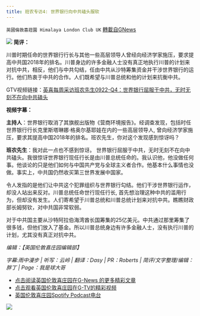```yaml
---
title: 班农专访4: 世界银行向中共磕头服软
---
```

`英國倫敦喜莊園 Himalaya London Club UK` [轉載自GNews](https://gnews.org/zh-hans/1560259/)

[![](https://spark.adobe.com/page/EcEinODIlDUAD/images/9f78fae8-31d1-4410-9a41-1e21424effc4.png?asset_id=af14d453-04c7-4ffc-a00a-a9fdcfe60867&amp;img_etag=%22b049f7d3b690f7d4336bea0b399544db%22&amp;size=2560)](https://spark.adobe.com/page/EcEinODIlDUAD/images/9f78fae8-31d1-4410-9a41-1e21424effc4.png?asset_id=af14d453-04c7-4ffc-a00a-a9fdcfe60867&amp;img_etag=%22b049f7d3b690f7d4336bea0b399544db%22&amp;size=1024)
**简评：**

川普时期任命的世界银行行长与其他一些高层领导人曾经向经济学家施压，要求提高中共国2018年的排名。川普身边的许多金融人士没有真正地执行川普的计划来对抗中共，相反，他们与中共勾结，任由中共从沙特筹集资金并干涉世界银行的运行。他们热衷于中共的合作。人们既希望与川普总统和他的计划来抗衡中共。

GTV视频链接：[英喜每周采访班农先生0922-Q4：世界银行屈服于中共，无时无刻不在向中共磕头](https://gtv.org/video/id=61511810d2e2b817486e7bf5)



**视频字幕：**

**主持人**：世界银行取消了其旗舰出版物《营商环境报告》。经调查发现，包括时任世界银行行长克里斯塔琳娜·格奥尔基耶娃在内的一些高层领导人, 曾向经济学家施压，要求其提高中国2018年的排名。班农先生，你对这个发现感到惊讶吗？

**班农先生**：我对此一点也不感到惊讶。 世界银行屈服于中共，无时无刻不在向中共磕头。我很惊讶世界银行现任行长是由川普总统任命的。我认识他，他没做任何事。他谈论的只是他们如何与中国共产党与全球主义者合作。他基本什么事情也没做。事实上，中共国仍然收买第三世界发展中国家。

令人发指的是他们让中共这个犯罪组织与世界银行勾结。他们干涉世界银行运作，却没人站出来反对。川普总统任命世行现任行长, 首先想治理这种中共的滥用行为，但却没有发生。人们寄希望于川普总统和川普总统计划来对抗中共。瞧瞧财政部长姆努钦，对中共国非常软弱。

对于中共国主要从沙特阿拉伯海湾酋长国筹集的25亿美元。中共通过那里筹集了很多钱，但他们放入了基金。所以川普总统身边有许多金融人士，没有执行川普的计划，尤其没有真正对抗中共。

*编辑：【英国伦敦喜庄园编辑部】*

*字幕:雨中漫步 | 听写：云岭 | 翻译：Dasy* *| PR：Roberts* *| 简评/文字整理/编辑：胖丁 | Page：我是球大哥*

- [点击阅读英国伦敦喜庄园在G-News 的更多精彩文章](https://gnews.org/zh-hans/author/himalaya_hawk/)
- [点击观看英国伦敦喜庄园在G-TV的精彩视频](https://gtv.org/web/#/UserInfo/5ee680a45bd6f123dd104807)
- [英国伦敦喜庄园Spotify Podcast电台](https://open.spotify.com/show/0DiAKozDK3XaNCtRvLEYB9)

[![](https://spark.adobe.com/page/EcEinODIlDUAD/images/84f8408b-3ff8-423f-a0fa-3f1ac33f11e8.jpg?asset_id=10b6b13c-f2f6-4e1f-b367-b304ac02b186&amp;img_etag=%22fb035768c8cb9d7a5024d2e8b5ca4124%22&amp;size=1024)](https://spark.adobe.com/page/EcEinODIlDUAD/images/84f8408b-3ff8-423f-a0fa-3f1ac33f11e8.jpg?asset_id=10b6b13c-f2f6-4e1f-b367-b304ac02b186&amp;img_etag=%22fb035768c8cb9d7a5024d2e8b5ca4124%22&amp;size=1024)
